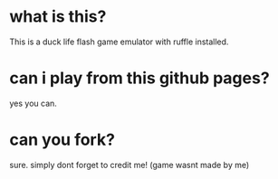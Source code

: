 # what is this?
This is a duck life flash game emulator with ruffle installed.
# can i play from this github pages?
yes you can.
# can you fork?
sure. simply dont forget to credit me! (game wasnt made by me)
